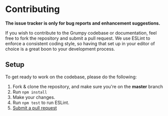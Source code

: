 # Contributing

**The issue tracker is only for bug reports and enhancement suggestions.**

If you wish to contribute to the Grumpy codebase or documentation, feel free to fork the repository and submit a
pull request. We use ESLint to enforce a consistent coding style, so having that set up in your editor of choice
is a great boon to your development process.

## Setup
To get ready to work on the codebase, please do the following:

1. Fork & clone the repository, and make sure you're on the **master** branch
2. Run `npm install`
3. Make your changes.
4. Run `npm test` to run ESLint.
5. [Submit a pull request](https://github.com/cringiest/grumpy/compare)
